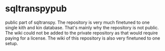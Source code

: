 # sqltranspypub
public part of sqltranspy. The repository is very much finetuned to one single kith and kin database. That's mainly why the repository is not public. 
The wiki could not be added to the private repository as that would require paying for a license.
The wiki of this repository is also very finetuned to one setup.
